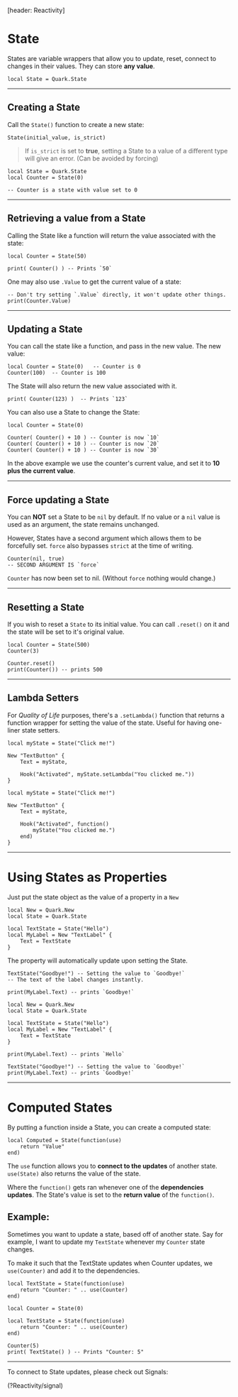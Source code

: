 [header: Reactivity]

# State

States are variable wrappers that allow you to update, reset, connect to changes in their values. They can store **any value**.

```luau
local State = Quark.State
```

---

## Creating a State

Call the `State()` function to create a new state:

```luau
State(initial_value, is_strict)
```

> <DANGER>
>
> If `is_strict` is set to **true**, setting a State to a value of a different type will give an error. (Can be avoided by forcing)
> </DANGER>

```luau
local State = Quark.State
local Counter = State(0)

-- Counter is a state with value set to 0
```

---

## Retrieving a value from a State

Calling the State like a function will return the value associated with the state:

```luau
local Counter = State(50)

print( Counter() ) -- Prints `50`
```

One may also use `.Value` to get the current value of a state:

```luau
-- Don't try setting `.Value` directly, it won't update other things.
print(Counter.Value)
```

---

## Updating a State

You can call the state like a function, and pass in the new value.
The new value:

```luau
local Counter = State(0)   -- Counter is 0
Counter(100)  -- Counter is 100
```

The State will also return the new value associated with it.

```luau
print( Counter(123) )  -- Prints `123`
```

You can also use a State to change the State:

<div class="tab_holder" title="Incrementing a State" code_only>

```luau
local Counter = State(0)

Counter( Counter() + 10 ) -- Counter is now `10`
Counter( Counter() + 10 ) -- Counter is now `20`
Counter( Counter() + 10 ) -- Counter is now `30`
```

</div>

In the above example we use the counter's current value, and set it to **10 plus the current value**.

---

## Force updating a State

You can **NOT** set a State to be `nil` by default. If no value or a `nil` value is used as an argument, the state remains unchanged.

However, States have a second argument which allows them to be forcefully set. `force` also bypasses `strict` at the time of writing.

```luau
Counter(nil, true)
-- SECOND ARGUMENT IS `force`
```

`Counter` has now been set to nil. (Without `force` nothing would change.)

---

## Resetting a State

If you wish to reset a `State` to its initial value. You can call `.reset()` on it and the state will be set to it's original value.

```luau
local Counter = State(500)
Counter(3)

Counter.reset()
print(Counter()) -- prints 500
```

---

## Lambda Setters

For *Quality of Life* purposes, there's a `.setLambda()` function that returns a function wrapper for setting the value of the state.
Useful for having one-liner state setters.

<div class="tab_holder" title="Example" code_only>

<tab name="setLambda" active="yes">

```luau
local myState = State("Click me!")

New "TextButton" {
	Text = myState,
	
	Hook("Activated", myState.setLambda("You clicked me."))
}
```
</tab>

<tab name="Equivalent">

```luau
local myState = State("Click me!")

New "TextButton" {
	Text = myState,
	
	Hook("Activated", function()
		myState("You clicked me.")
	end)
}
```
</tab>

</div>

---

# Using States as Properties

Just put the state object as the value of a property in a `New`

```luau
local New = Quark.New
local State = Quark.State

local TextState = State("Hello")
local MyLabel = New "TextLabel" {
	Text = TextState
}
```

The property will automatically update upon setting the State.

<div class="tab_holder" title="Change property using State" code_only>

<tab name="short" active='yes'>

```luau
TextState("Goodbye!") -- Setting the value to `Goodbye!`
-- The text of the label changes instantly.

print(MyLabel.Text) -- prints `Goodbye!`
```
</tab>

<tab name = "Full Code">

```luau
local New = Quark.New
local State = Quark.State

local TextState = State("Hello")
local MyLabel = New "TextLabel" {
	Text = TextState
}

print(MyLabel.Text) -- prints `Hello`

TextState("Goodbye!") -- Setting the value to `Goodbye!`
print(MyLabel.Text) -- prints `Goodbye!`
```
</tab>

</div>

---

# Computed States

By putting a function inside a State, you can create a computed state:

```luau
local Computed = State(function(use)
	return "Value"
end)
```

The `use` function allows you to **connect to the updates** of another state. `use(State)` also returns the value of the state.

Where the `function()` gets ran whenever one of the **dependencies updates**. The State's value is set to the **return value** of the `function()`.

## Example:

Sometimes you want to update a state, based off of another state.
Say for example, I want to update my `TextState` whenever my `Counter` state changes.

To make it such that the TextState updates when Counter updates, we `use(Counter)` and add it to the dependencies.
<div class="tab_holder" code_only>
<tab name = "Compressed" active="yes">

```luau
local TextState = State(function(use)
	return "Counter: " .. use(Counter)
end)
```

</tab>

<tab name = "Full Code">

```luau
local Counter = State(0)

local TextState = State(function(use)
	return "Counter: " .. use(Counter)
end)

Counter(5)
print( TextState() ) -- Prints "Counter: 5"
```

</tab>
</div>

---

To connect to State updates, please check out Signals:

<!NextPage|Signal>(?Reactivity/signal)
